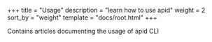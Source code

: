 +++
title = "Usage"
description = "learn how to use apid"
weight = 2
sort_by = "weight"
template = "docs/root.html"
+++

Contains articles documenting the usage of apid CLI